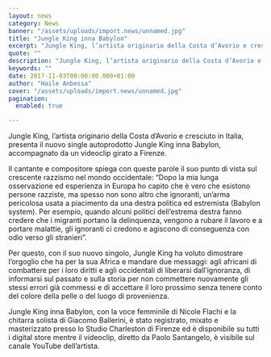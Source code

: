 ```yaml
---
layout: news
category: News
banner: "/assets/uploads/import.news/unnamed.jpg"
title: "Jungle King inna Babylon"
excerpt: "Jungle King, l’artista originario della Costa d’Avorio e cresciuto in Italia, presenta il nuovo single autoprodotto Jungle King inna Babylon, accompagnato da un videoclip girato a Firenze. Il cantante e compositore spiega con queste parole il suo punto di vista sul crescente razzismo nel mondo occidentale: “Dopo la mia lunga osservazione ed esperienza in Europa [&hellip"
quote: ""
description: "Jungle King, l’artista originario della Costa d’Avorio e cresciuto in Italia, presenta il nuovo single autoprodotto Jungle King inna Babylon, accompagnato da un videoclip girato a Firenze. Il cantante e compositore spiega con queste parole il suo punto di vista sul crescente razzismo nel mondo occidentale: “Dopo la mia lunga osservazione ed esperienza in Europa [&hellip"
keywords: ""
date: 2017-11-03T00:00:00.000+01:00
author: "Haile Anbessa"
cover: "/assets/uploads/import.news/unnamed.jpg"
pagination:
  enabled: true

---
```


Jungle King, l’artista originario della Costa d’Avorio e cresciuto in Italia, presenta il nuovo single autoprodotto Jungle King inna Babylon, accompagnato da un videoclip girato a Firenze.

Il cantante e compositore spiega con queste parole il suo punto di vista sul crescente razzismo nel mondo occidentale: “Dopo la mia lunga osservazione ed esperienza in Europa ho capito che è vero che esistono persone razziste, ma spesso non sono altro che ignoranti, un’arma pericolosa usata a piacimento da una destra politica ed estremista (Babylon system). Per esempio, quando alcuni politici dell’estrema destra fanno credere che i migranti portano la delinquenza, vengono a rubare il lavoro e a portare malattie, gli ignoranti ci credono e agiscono di conseguenza con odio verso gli stranieri”.

Per questo, con il suo nuovo singolo, Jungle King ha voluto dimostrare l’orgoglio che ha per la sua Africa e mandare due messaggi: agli africani di combattere per i loro diritti e agli occidentali di liberarsi dall’ignoranza, di informarsi sul passato e sulla storia per non commettere nuovamente gli stessi errori già commessi e di accettare il loro prossimo senza tenere conto del colore della pelle o del luogo di provenienza.

Jungle King inna Babylon, con la voce femminile di Nicole Flachi e la chitarra solista di Giacomo Ballerini, è stato registrato, mixato e masterizzato presso lo Studio Charleston di Firenze ed è disponibile su tutti i digital store mentre il videoclip, diretto da Paolo Santangelo, è visibile sul canale YouTube dell’artista.